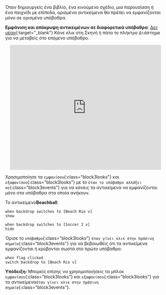 Όταν δημιουργείς ένα βιβλίο, ένα κινούμενο σχέδιο, μια παρουσίαση ή ένα παιχνίδι με επίπεδα, ορισμένα αντικείμενα θα πρέπει να εμφανίζονται μόνο σε ορισμένα υπόβαθρα.

**Εμφάνιση και απόκρυψη αντικειμένων σε διαφορετικά υπόβαθρα**: [Δες μέσα](https://scratch.mit.edu/projects/499876704/editor){:target="_blank"}
Κάνε κλικ στη Σκηνή ή πάτα το πλήκτρο <kbd>Διάστημα</kbd> για να μεταβείς στο επόμενο υπόβαθρο.
<div class="scratch-preview" style="margin-left: 15px;">
  <iframe allowtransparency="true" width="485" height="402" src="https://scratch.mit.edu/projects/embed/499876704/?autostart=false" frameborder="0"></iframe>
</div>

Χρησιμοποίησε τα `εμφανίσου`{:class="block3looks"} και `εξαφανίσου`{:class="block3looks"} με το `όταν το υπόβαθρο αλλάξει σε`{:class="block3events"} για να κάνεις τα αντικείμενα να εμφανίζονται μόνο στα υπόβαθρα στα οποία ανήκουν.

Το αντικείμενο**Beachball**:
```blocks3
when backdrop switches to [Beach Rio v]
show

when backdrop switches to [Soccer 2 v]
hide
```

Όρισε το `υπόβαθρο`{:class="block3looks"} `όταν γίνει κλικ στην πράσινη σημαία`{:class="block3events"} για να βεβαιωθείς ότι τα αντικείμενα εμφανίζονται ή κρύβονται σωστά στο πρώτο υπόβαθρο:

```blocks3
when flag clicked
switch backdrop to [Beach Rio v]
```

**Υπόδειξη:** Μπορείς επίσης να χρησιμοποιήσεις τα μπλοκ `εμφανίσου`{:class="block3looks"} και `εξαφανίσου`{:class="block3looks"} για τα αντικείμενα`όταν γίνει κλικ στην πράσινη σημαία`{:class="block3events"}.
